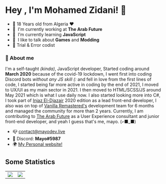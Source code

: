 # Hey , I'm Mohamed Zidani! 👋  <img src="https://komarev.com/ghpvc/?username=d3marko" alt="" align="center" />


- 🤗 18 Years old from Algeria  :heart:
- :office: &nbsp;I'm currently working at **The Arab Future**
- :seedling: &nbsp;I’m currently learning **JavaScript**
- :speech_balloon: &nbsp;I like to talk about **Games** and **Modding**
- 🧠 Trial & Error codist

### :book: About me
I'm a self-taught *(kinda)*, JavaScript developer, Started coding around **March 2020** because of the covid-19 lockdown, I went first into coding Discord bots *without any JS skill (:* and fell in love from the first lines of code, I started being far more active in coding by the end of 2021, I moved to UX/UI as my main sector in 2021. I then moved to HTML/SCSS/JS around May 2021 which is what I use daily now. I also started looking more into C#, I took part of [Injaz El-Djazair](https://www.injaz-eldjazair.org/) 2020  edition as a lead front-end developer, I also was on top of [Vanilla Remastered's](https://vanilla-remastered.com) development team for 6 months and managed the community for more than 2 years. Currently, I am contributing to [The Arab Future](https://github.com/The-Arab-Future) as a User Experience consultant and junior front-end developer, and yeah I guess that's me, mayo. (⌐■_■)

- 📪 <contact@mayodev.live>
- :postbox: Discord: **Mayo#5987**
- 🌍 [My Personal website!](https://mayodev.live)

## Some Statistics
<table>
  <tr>
    <td align="center" style="padding=0;width=50%;">
      <img align="center" style="padding=0;" src="https://github-readme-stats.vercel.app/api?username=d3marko&count_private=true&show_icons=true" />
    </td>
    <td align="center" style="padding=0;width=50%;">
      <img align="center" style="padding=0;" src="https://github-readme-stats.vercel.app/api/wakatime?username=d3marko&v=2" />
    </td>
  </tr>
</table>


